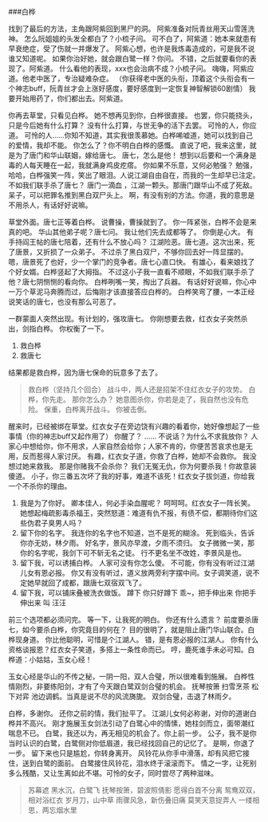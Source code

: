 ###白桦

找到了最后的方法，主角跟阿紫回到黑尸的洞。
阿紫准备对阮青丝用天山雪莲洗神。
怎么阮姐姐的头发全都白了？小梳子问。
可不白了，阿紫道：她本来就患有早衰绝症，受了伤就一并爆发了。
阿紫心想，也许是我炼毒造成的，可是我不说谁又知道呢。
如果你治好她，就会跟白鹭一样？你问。
不错，之后就要看你的表现了。阿紫道。
什么看他的表现，xxx也会治病不成？小梳子问。
嗨嗨，阿紫应道。他老中医了，专治疑难杂症。
（你获得老中医的头衔，顶着这个头衔会有一个神志buff，阮青丝才会上涨好感度，要好感度到一定恢复神智解锁60剧情）
我要开始用药了，你们都出去。阿紫道。

你再去草堂，只看见白桦。
她不想再见到你，白桦很直接。
也罢，你只能挠头，只是今后她有什么打算？
没有什么打算，与世无争的活下去罢。
可怜的人，你应道。
可怜的人……你知不知道，其实我很羡慕她。白桦唏嘘道，她可以找到自己的爱情，我却不能。
你怎么了？你不明白白桦的感慨。
直说了吧，我来这里，就是为了唐门和华山联姻，嫁给唐七。
唐七，怎么是他！
想到以后要和一个满身是毒的人每天睡在一起，我就满身鸡皮疙瘩。
你如果不乐意，又何必勉强？
勉强，哈哈，白桦强笑一阵，笑出了眼泪。人说江湖自由自在，而我的一生却早已注定。
不如我们联手杀了唐七？
唐门一滴血 ，江湖一颗头。那唐门跟华山不成了死敌。
呆子，可以把罪名推到黑白双尸头上。
啊，有没有别的方法。你道，我的意思是不用杀人，有话好好说嘛。

草堂外面。唐七正等着白桦。
说曹操，曹操就到了。
你一阵紧张，白桦不会是来真的吧。
华山其他弟子呢？唐七问。
我让他们先去成都等了。
你倒是心大。
有手持阎王帖的唐七陪着，还有什么不放心吗？
江湖险恶。唐七道。这次出来，死了唐景，又折损了一众弟子。
不过杀了黑白双尸，不够你回去好一阵显摆的。
嗯，唐景死了也好，少一个掌门的竞争者。唐七心直口快。
有雄心，看来娘找了个好女婿。白桦竖起了大拇指。
不过这小子我一直看不顺眼，不如我们联手杀了他？唐七阴恻恻的看向你。
白桦咧嘴一笑，掏出了兵器。
有话好好说嘛，你心中一万个草泥马奔腾而过，后悔刚才该直接答应白桦的。
白桦笑弯了腰，一本正经说笑话的唐七，也没有那么可恶了。

一群蒙面人突然出现。有计划的，强攻唐七。
你刚想要去救，红衣女子突然杀出，剑指白桦。
你权衡了一下。
1. 救白桦
2. 救唐七

结果都是救白桦，因为唐七保命的玩意多了去了。
> 救白桦（坚持几个回合）
战斗中，两人还是招架不住红衣女子的攻势。
白桦，你先走。
那你怎么办？
她意图杀你，你若是走了，我自然也没有危险。
保重，白桦离开战斗。
你被击倒。

醒来时，已经被绑在草堂。红衣女子在旁边饶有兴趣的看着你，她好像想起了一些事情（你的神志buff又起作用了）
你醒了？
……
不说话？为什么不求我放你？
人家心中想给你，你不用求，人家自然会给你；人家不肯的，你便苦苦哀求也是无用，反而惹得人家讨厌。
有趣，红衣女子道，你救了白桦，她却不会救你。
我没想过她来救我。
那是你赌我不会杀你？
我们无冤无仇，你为何要杀我！你故意装傻道。
小子，你三番五次坏了我的好事，难道不该死！红衣女子拔剑道，你给我一个不杀你的理由。
1. 我是为了你好。
卿本佳人，何必手染血腥呢？
呵呵呵。红衣女子一阵长笑。
她想起梅疏影毒杀福王，突然怒道：难道有仇不报，有债不偿，都期待你们这些伪君子臭男人吗？
2. 留下你的名字。
我连你的名字也不知道，岂不是死的糊涂。
死到临头，告诉你亦无妨，林夕雨。
好名字，景风亦早渡，夕雨不须归。
女子微微一笑，那你的名字呢，我剑下可不斩无名之徒。
行不更名坐不改姓，李景风是也。
3. 留下我，可以诱捕白桦。
人家可没有你怎么傻。
不可能，你有没有听过江湖儿女有恩必报。
你又有没有听过，道义放两旁利字摆中间。女子调笑道，说不定她早就回了成都，跟唐七双宿双飞了。
4. 留下我，可以铺床叠被洗衣做饭。
蹲下
你只好蹲下
乖~，把手伸出来
你把手伸出来
叫
汪汪

前三个选项都必须问完。
等一下，让我死的明白。
你还有什么遗言？
前度要杀唐七，如今要杀白桦，你究竟目的何在？
目的很明了，就是阻止唐门华山联合。白桦现身道。
你比他聪明，可惜是个江湖人。
错，是有恩必报的江湖人。
你有什么资格谈报恩？红衣女子笑道，多搭上一条性命而已。
哼，鹿死谁手未必可知。白桦道：小姑姑，玉女心经！

玉女心经是华山的不传之秘，一阴一阳，双人合璧，所以很难看到施展。
白桦性情刚烈，非要练阳剑，才有了今天跟白鹭双剑合璧的机会。
抚琴按箫 扫雪烹茶 松下对弈 池边调鹤。当真是说不尽的风流旖旎。
双剑合璧，击退了林雨夕。

白桦，多谢你。
还你之前的情，我们扯平了。
江湖儿女何必称谢，对你的道谢白桦并不高兴。
刚才施展玉女剑法引动了白鹭心中的情愫，她柱剑而立，面带潮红喘息不已。
白鹭，我还以为，再无相见的机会了。你上前一步。
公子，我不是你当时认识的白鹭，白鹭侧对你低眉道，我已经找回自己的记忆了。
是啊，你退了一步。
留下来也只是尴尬，你转身离开。
风铃花从你手中滑落，却有风把它接住，送到白鹭的面前。
白鹭接住风铃花，泪水终于滚滚而下。
情之一字，让死别多么残酷，又让生离如此不堪。可怜的女子，同时尝尽了两种滋味。

>苏幕遮
黑水沉，白鹭飞
抚琴按箫，碧波照倩影
愿得白首不分离
鸳鸯双双，相对浴红衣
>岁月刀，山中草
雨骤风急，新伤叠旧痛
莫笑天意捉弄人
一缕相思，两忘烟水里
